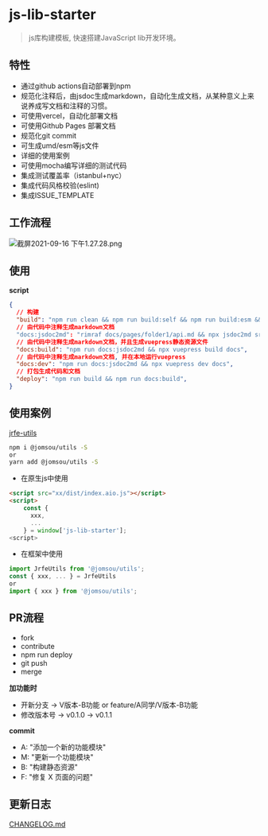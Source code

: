 # js-lib-starter
> js库构建模板, 快速搭建JavaScript lib开发环境。

## 特性

- 通过github actions自动部署到npm
- 规范化注释后，由jsdoc生成markdown，自动化生成文档，从某种意义上来说养成写文档和注释的习惯。
- 可使用vercel，自动化部署文档
- 可使用Github Pages 部署文档
- 规范化git commit
- 可生成umd/esm等js文件
- 详细的使用案例
- 可使用mocha编写详细的测试代码
- 集成测试覆盖率（istanbul+nyc）
- 集成代码风格校验(eslint)
- 集成ISSUE_TEMPLATE

## 工作流程

![截屏2021-09-16 下午1.27.28.png](https://i.loli.net/2021/09/16/lPBFa4pIDyitCAN.png)

## 使用

**script**
```json
{
  // 构建
  "build": "npm run clean && npm run build:self && npm run build:esm && npm run build:aio && npm run build:aio.min"
  // 由代码中注释生成markdown文档
  "docs:jsdoc2md": "rimraf docs/pages/folder1/api.md && npx jsdoc2md src/* >> docs/pages/folder1/api.md", 
  // 由代码中注释生成markdown文档，并且生成vuepress静态资源文件
  "docs:build": "npm run docs:jsdoc2md && npx vuepress build docs",
  // 由代码中注释生成markdown文档, 并在本地运行vuepress 
  "docs:dev": "npm run docs:jsdoc2md && npx vuepress dev docs", 
  // 打包生成代码和文档
  "deploy": "npm run build && npm run docs:build", 
}
```
## 使用案例
[jrfe-utils](https://github.com/Zenquan/jrfe-utils)

```bash
npm i @jomsou/utils -S
or
yarn add @jomsou/utils -S
```

- 在原生js中使用

```html
<script src="xx/dist/index.aio.js"></script>
<script>
    const { 
      xxx,
      ...
    } = window['js-lib-starter'];
<script>
```

- 在框架中使用

```js
import JrfeUtils from '@jomsou/utils';
const { xxx, ... } = JrfeUtils
or 
import { xxx } from '@jomsou/utils';
```

## PR流程

- fork
- contribute
- npm run deploy
- git push
- merge

**加功能时**
- 开新分支 -> V版本-B功能 or feature/A同学/V版本-B功能
- 修改版本号 -> v0.1.0 -> v0.1.1

**commit**
- A: "添加一个新的功能模块"
- M: "更新一个功能模块"
- B: "构建静态资源"
- F: "修复 X 页面的问题"

## 更新日志
[CHANGELOG.md](./docs/pages/folder1/CHANGELOG.md)
